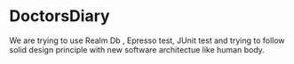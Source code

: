 # DoctorsDiary

We are trying to use Realm Db , Epresso test, JUnit test and trying to follow solid design principle with new software architectue like human body.


